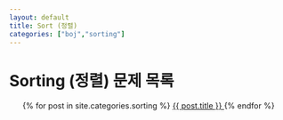 ```yaml
---
layout: default
title: Sort (정렬) 
categories: ["boj","sorting"]
---
```


<h1>Sorting (정렬) 문제 목록</h1>
<ul>
<div class="card-list">
{% for post in site.categories.sorting %}
  <a href="{{ post.url }}" class="card">
    {{ post.title }}
  </a>
{% endfor %}
</div>
